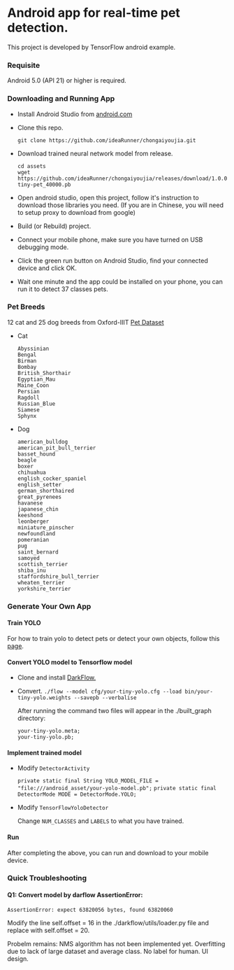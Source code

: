# Android app for real-time pet detection.

This project is developed by TensorFlow android example.

### Requisite
  
Android 5.0 (API 21) or higher is required.
  
### Downloading and Running App

- Install Android Studio from [android.com](https://developer.android.com/studio/)

- Clone this repo.

  `git clone https://github.com/ideaRunner/chongaiyoujia.git`

- Download trained neural network model from release.

  ```
  cd assets
  wget https://github.com/ideaRunner/chongaiyoujia/releases/download/1.0.0/yolov2-tiny-pet_40000.pb
  ```
  
- Open android studio, open this project, follow it's instruction to download those libraries you need. (If you are in Chinese, you will need to setup proxy to download from google)

- Build (or Rebuild) project.

- Connect your mobile phone, make sure you have turned on USB debugging mode.

- Click the green run button on Android Studio, find your connected device and click OK.

- Wait one minute and the app could be installed on your phone, you can run it to detect 37 classes pets.

### Pet Breeds

12 cat and 25 dog breeds from Oxford-IIIT [Pet Dataset](http://www.robots.ox.ac.uk/~vgg/data/pets/)

- Cat
  
  ```
  Abyssinian
  Bengal
  Birman
  Bombay
  British_Shorthair
  Egyptian_Mau
  Maine_Coon
  Persian
  Ragdoll
  Russian_Blue
  Siamese
  Sphynx
  ```
- Dog
  
  ```
  american_bulldog
  american_pit_bull_terrier
  basset_hound
  beagle
  boxer
  chihuahua
  english_cocker_spaniel
  english_setter
  german_shorthaired
  great_pyrenees
  havanese
  japanese_chin
  keeshond
  leonberger
  miniature_pinscher
  newfoundland
  pomeranian
  pug
  saint_bernard
  samoyed
  scottish_terrier
  shiba_inu
  staffordshire_bull_terrier
  wheaten_terrier
  yorkshire_terrier
  ```
 
### Generate Your Own App

#### Train YOLO 

For how to train yolo to detect pets or detect your own objects, follow this [page](https://github.com/ideaRunner/yolo-pet).

#### Convert YOLO model to Tensorflow model

- Clone and install [DarkFlow.](https://github.com/thtrieu/darkflow)

- Convert.
  `./flow --model cfg/your-tiny-yolo.cfg --load bin/your-tiny-yolo.weights --savepb --verbalise`

  After running the command two files will appear in the ./built_graph directory:

  ```
  your-tiny-yolo.meta;
  your-tiny-yolo.pb;
  ```
  
#### Implement trained model

- Modify `DetectorActivity`

  `private static final String YOLO_MODEL_FILE = "file:///android_asset/your-yolo-model.pb";`
  `private static final DetectorMode MODE = DetectorMode.YOLO;`
- Modify `TensorFlowYoloDetector`

  Change `NUM_CLASSES` and `LABELS` to what you have trained.
  
#### Run
  After completing the above, you can run and download to your mobile device.

### Quick Troubleshooting

#### Q1: Convert model by darflow AssertionError: 
`AssertionError: expect 63820056 bytes, found 63820060`

Modify the line self.offset = 16 in the ./darkflow/utils/loader.py file and replace with self.offset = 20.


[^_^]:
  Probelm remains:
  NMS algorithm has not been implemented yet. 
  Overfitting due to lack of large dataset and average class.
  No label for human.
  UI design.
